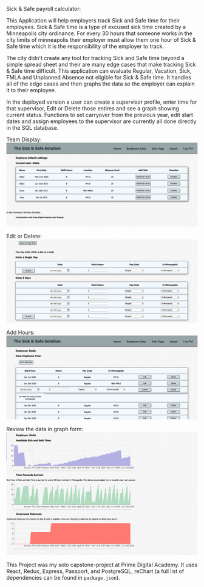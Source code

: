 Sick & Safe payroll calculator:

This Application will help employers track Sick and Safe time for their employees. Sick & Safe time is a type of excused sick time created by a Minneapolis city ordinance. For every 30 hours that someone works in the city limits of minneapolis their employer must allow them one hour of Sick & Safe time which it is the responsibility of the employer to track.

The city didn't create any tool for tracking Sick and Safe time beyond a simple spread sheet and their are many edge cases that make tracking Sick & Safe time difficult. This application can evaluate Regular, Vacation, Sick, FMLA and Unplanned Absence not eligible for Sick & Safe time. It handles all of the edge cases and then graphs the data so the employer can explain it to their employee.

In the deployed version a user can create a supervisor profile, enter time for that supervisor, Edit or Delete those entires and see a graph showing current status. Functions to set carryover from the previous year, edit start dates and assign employees to the supervisor are currently all done directly in the SQL database.

Team Display:
![ImageOne](./documentation/images/Employees.png)

Edit or Delete:
![ImageTwo](./documentation/images/EnterTime.png)

Add Hours:
![ImageThree](./documentation/images/TimeEntries.png)

Review the data in graph form:
![ImageFour](./documentation/images/Graphs.png)

This Project was my solo capstone-project at Prime Digital Academy.
It uses React, Redux, Express, Passport, and PostgreSQL, reChart (a full list of dependencies can be found in `package.json`).


